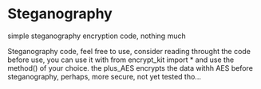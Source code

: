 # Steganography
simple steganography encryption code, nothing much

Steganography code, feel free to use, consider reading throught the code before use, you can use 
it with from encrypt_kit import * and use the method() of your choice.
 the plus_AES encrypts the data withh AES before steganography, perhaps, more secure, not yet tested tho...
